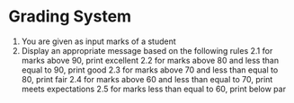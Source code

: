 # Grading System

1. You are given as input marks of a student
2. Display an appropriate message based on the following rules
  	2.1 for marks above 90, print excellent
  	2.2 for marks above 80 and less than equal to 90, print good
  	2.3 for marks above 70 and less than equal to 80, print fair
  	2.4 for marks above 60 and less than equal to 70, print meets expectations
  	2.5 for marks less than equal to 60, print below par